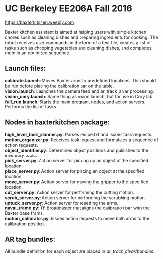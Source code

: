 # UC Berkeley EE206A Fall 2016


<https://baxterkitchen.weebly.com>

Baxter kitchen assistant is aimed at helping users with simple kitchen chores such as cleaning dishes and preparing ingredients for cooking. The robot receives user commands in the form of a text file, creates a list of tasks such as chopping vegetables and cleaning dishes, and completes them in an optimized sequence. 

## Launch files:

**calibrate.launch**: Moves Baxter arms to predefined locations. This should be run before placing the calibration bar on the table.  
**vision.launch**: Launches the camera feed and ar_track_alvar processing.  
**vision_cory.launch**: Same thing as vision.launch, but for use in Cory lab.  
**full_run.launch**: Starts the main program, nodes, and action servers. Performs the list of tasks.


## Nodes in baxterkitchen package:

**high_level_task_planner.py**: Parses recipe.txt and issues task requests.  
**motion_organizer.py**: Receives task request and formulates a sequence of action requests.  
**object_identifier.py**: Determines object positions and publishes to the *inventory* topic.  
**pick_server.py**: Action server for picking up an object at the specified location.  
**place_server.py**: Action server for placing an object at the specified location.  
**move_server.py**: Action server for moving the gripper to the specified location.  
**cut_server.py**: Action server for performing the cutting motion.  
**scrub_server.py**: Action server for performing the scrubbing motion.  
**untuck_server.py**: Action server for resetting the arms.  
**naval_frame.py**: TF Broadcaster that aligns the calibration bar with the Baxter base frame.  
**motion_calibrator.py**: Issues action requests to move both arms to the calibration position.  


## AR tag bundles:

All bundle definition for each object are placed in *ar_track_alvar/bundles*.
